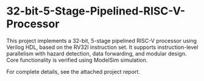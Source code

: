 # 32-bit-5-Stage-Pipelined-RISC-V-Processor
This project implements a 32-bit, 5-stage pipelined RISC-V processor using Verilog HDL, based on the RV32I instruction set. It supports instruction-level parallelism with hazard detection, data forwarding, and modular design. Core functionality is verified using ModelSim simulation.

For complete details, see the attached project report.
